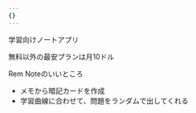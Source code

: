 ```yaml
---
{}
---
```

学習向けノートアプリ

無料以外の最安プランは月10ドル

  

Rem Noteのいいところ

- メモから暗記カードを作成
- 学習曲線に合わせて、問題をランダムで出してくれる